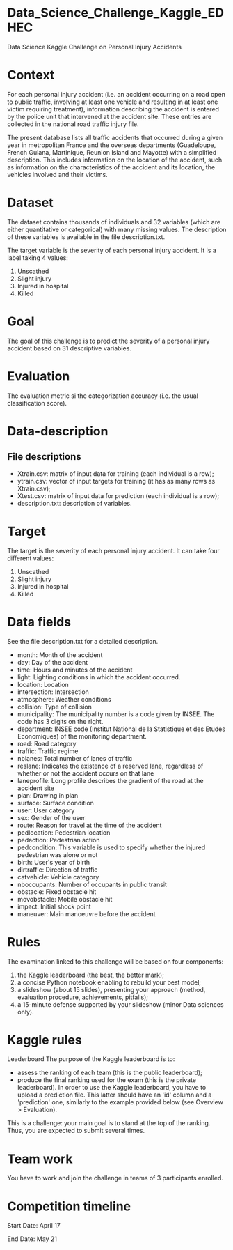# Data_Science_Challenge_Kaggle_EDHEC
Data Science Kaggle Challenge on Personal Injury Accidents

# Context
For each personal injury accident (i.e. an accident occurring on a road open to public traffic, involving at least one vehicle and resulting in at least one victim requiring treatment), information describing the accident is entered by the police unit that intervened at the accident site. These entries are collected in the national road traffic injury file.

The present database lists all traffic accidents that occurred during a given year in metropolitan France and the overseas departments (Guadeloupe, French Guiana, Martinique, Reunion Island and Mayotte) with a simplified description. This includes information on the location of the accident, such as information on the characteristics of the accident and its location, the vehicles involved and their victims.

# Dataset
The dataset contains thousands of individuals and 32 variables (which are either quantitative or categorical) with many missing values. The description of these variables is available in the file description.txt.

The target variable is the severity of each personal injury accident. It is a label taking 4 values:

1. Unscathed
2. Slight injury
3. Injured in hospital
4. Killed

# Goal
The goal of this challenge is to predict the severity of a personal injury accident based on 31 descriptive variables.

# Evaluation

The evaluation metric si the categorization accuracy (i.e. the usual classification score).

# Data-description
## File descriptions
- Xtrain.csv: matrix of input data for training (each individual is a row);
- ytrain.csv: vector of input targets for training (it has as many rows as Xtrain.csv);
- Xtest.csv: matrix of input data for prediction (each individual is a row);
- description.txt: description of variables.

# Target
The target is the severity of each personal injury accident. It can take four different values:

1. Unscathed
2. Slight injury
3. Injured in hospital
4. Killed

# Data fields
See the file description.txt for a detailed description.

- month: Month of the accident
- day: Day of the accident
- time: Hours and minutes of the accident
- light: Lighting conditions in which the accident occurred.
- location: Location
- intersection: Intersection
- atmosphere: Weather conditions
- collision: Type of collision
- municipality: The municipality number is a code given by INSEE. The code has 3 digits on the right.
- department: INSEE code (Institut National de la Statistique et des Etudes Economiques) of the monitoring department.
- road: Road category
- traffic: Traffic regime
- nblanes: Total number of lanes of traffic
- reslane: Indicates the existence of a reserved lane, regardless of whether or not the accident occurs on that lane
- laneprofile: Long profile describes the gradient of the road at the accident site
- plan: Drawing in plan
- surface: Surface condition
- user: User category
- sex: Gender of the user
- route: Reason for travel at the time of the accident
- pedlocation: Pedestrian location
- pedaction: Pedestrian action
- pedcondition: This variable is used to specify whether the injured pedestrian was alone or not
- birth: User's year of birth
- dirtraffic: Direction of traffic
- catvehicle: Vehicle category
- nboccupants: Number of occupants in public transit
- obstacle: Fixed obstacle hit
- movobstacle: Mobile obstacle hit
- impact: Initial shock point
- maneuver: Main manoeuvre before the accident

# Rules
The examination linked to this challenge will be based on four components:

1. the Kaggle leaderboard (the best, the better mark);
2. a concise Python notebook enabling to rebuild your best model;
3. a slideshow (about 15 slides), presenting your approach (method, evaluation procedure, achievements, pitfalls);
4. a 15-minute defense supported by your slideshow (minor Data sciences only).

# Kaggle rules
Leaderboard
The purpose of the Kaggle leaderboard is to:

- assess the ranking of each team (this is the public leaderboard);
- produce the final ranking used for the exam (this is the private leaderboard).
In order to use the Kaggle leaderboard, you have to upload a prediction file. This latter should have an 'id' column and a 'prediction' one, similarly to the example provided below (see Overview > Evaluation).

This is a challenge: your main goal is to stand at the top of the ranking. Thus, you are expected to submit several times.

# Team work
You have to work and join the challenge in teams of 3 participants enrolled.

# Competition timeline
Start Date: April 17

End Date: May 21
